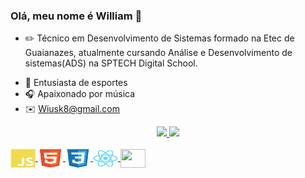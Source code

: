 ### Olá, meu nome é William 👋

- ✏️ Técnico em Desenvolvimento de Sistemas formado na Etec de Guaianazes, atualmente cursando Análise e Desenvolvimento de sistemas(ADS) na SPTECH Digital School.
<!-- 💬 Ask me about ...-->
- 🏀 Entusiasta de esportes
- 🎧 Apaixonado por música
- ✉️ Wiusk8@gmail.com

<div align="center">
  <a href="[https://github.com/william5827](https://github.com/Williamia)">
  <img height="180em" src="https://github-readme-stats.vercel.app/api?username=Williamia&show_icons=true&theme=dark&include_all_commits=true&count_private=true"/>
  <img height="180em" src="https://github-readme-stats.vercel.app/api/top-langs/?username=Williamia&layout=compact&langs_count=7&theme=dark"/>
</div>

 <div style="display: inline_block"><br>
  <img align="center" height="30" width="40" src="https://raw.githubusercontent.com/devicons/devicon/master/icons/javascript/javascript-plain.svg">
  <img align="center" height="30" width="40" src="https://raw.githubusercontent.com/devicons/devicon/master/icons/html5/html5-original.svg">
  <img align="center" height="30" width="40" src="https://raw.githubusercontent.com/devicons/devicon/master/icons/css3/css3-original.svg">
  <img align="center" height="30" width="40" src="https://raw.githubusercontent.com/devicons/devicon/master/icons/react/react-original.svg">
  <img align="center" height="30" width="40" src="https://cdn.jsdelivr.net/gh/devicons/devicon/icons/nodejs/nodejs-original.svg">         
</div>
  
  <br>
  

